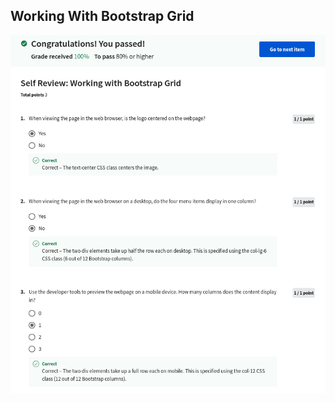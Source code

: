 ## Working With Bootstrap Grid

![](/C1-introduction-to-front-end-development/week3/q1-working-with-bootstrap-grid/ss1.png)